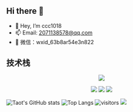 ## Hi there 👋
- 👋 Hey, I’m ccc1018
- 📫 Email: 2071138578@qq.com
- 💬 微信：wxid_63b8ar54e3n822



<h2>技术栈</h2>
<p align="center">
  <a href="https://skillicons.dev">
    <img src="https://skillicons.dev/icons?i=react,js,ts,webpack,nodejs,nestjs,md,docker,redis,mysql" />
  </a>
</p>
<p align="center">
<img src="https://img.shields.io/badge/-HTML5-E34F26?style=flat-square&logo=html5&logoColor=white" /> 
<img src="https://img.shields.io/badge/-CSS3-1572B6?style=flat-square&logo=css3" /> 
<img src="https://img.shields.io/badge/-JavaScript-oringe?style=flat-square&logo=javascript" />
</p>


![Taot's GitHub stats](https://github-readme-stats.vercel.app/api?username=ccc1018)
![Top Langs](https://github-readme-stats.vercel.app/api/top-langs/?username=ccc1018&size_weight=0.5&count_weight=0.5&langs_count=8)
![visitors](https://visitor-badge.glitch.me/badge?page_id=ccc1018&left_color=green&right_color=red)
![](https://stats.justsong.cn/api/csdn?username=ccc1018&cn=true)
